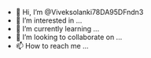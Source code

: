 - 👋 Hi, I’m @Viveksolanki78DA95DFndn3
- 👀 I’m interested in ...
- 🌱 I’m currently learning ...
- 💞️ I’m looking to collaborate on ...
- 📫 How to reach me ...

<!---
Viveksolanki78DA95DFndn3/Viveksolanki78DA95DFndn3 is a ✨ special ✨ repository because its `README.md` (this file) appears on your GitHub profile.
You can click the Preview link to take a look at your changes.
--->
